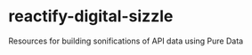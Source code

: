 reactify-digital-sizzle
=======================

Resources for building sonifications of API data using Pure Data